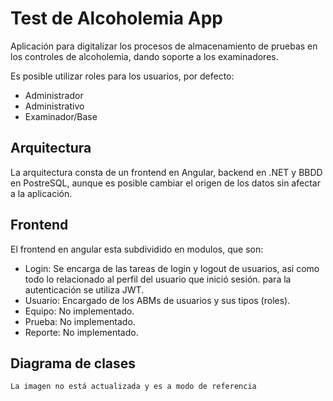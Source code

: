 # Test de Alcoholemia App

Aplicación para digitalizar los procesos de almacenamiento de pruebas en los controles de  alcoholemia, dando soporte a los examinadores.

Es posible utilizar roles para los usuarios, por defecto:

* Administrador
* Administrativo
* Examinador/Base

## Arquitectura

La arquitectura consta de un frontend en Angular, backend en .NET y BBDD en PostreSQL, aunque es posible cambiar el origen de los datos sin afectar a la aplicación.

## Frontend

El frontend en angular esta subdividido en modulos, que son:

* Login: Se encarga de las tareas de login y logout de usuarios, asi como todo lo relacionado al perfil del usuario que inició sesión. para la autenticación se utiliza JWT. 
* Usuario: Encargado de los ABMs de usuarios y sus tipos (roles).
* Equipo: No implementado.
* Prueba: No implementado.
* Reporte: No implementado.


## Diagrama de clases

    La imagen no está actualizada y es a modo de referencia